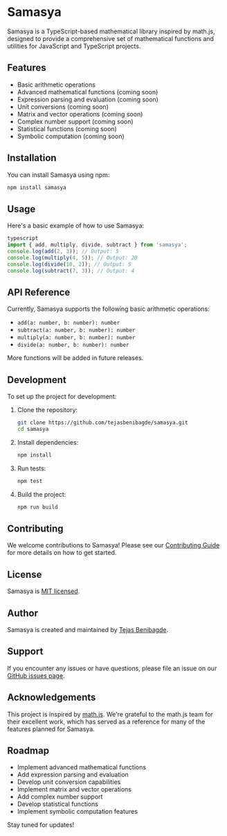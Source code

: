 # Samasya

Samasya is a TypeScript-based mathematical library inspired by math.js, designed to provide a comprehensive set of mathematical functions and utilities for JavaScript and TypeScript projects.

## Features

- Basic arithmetic operations
- Advanced mathematical functions (coming soon)
- Expression parsing and evaluation (coming soon)
- Unit conversions (coming soon)
- Matrix and vector operations (coming soon)
- Complex number support (coming soon)
- Statistical functions (coming soon)
- Symbolic computation (coming soon)



## Installation

You can install Samasya using npm:

```bash
npm install samasya
```

## Usage

Here's a basic example of how to use Samasya:

```typescript
typescript
import { add, multiply, divide, subtract } from 'samasya';
console.log(add(2, 3)); // Output: 5
console.log(multiply(4, 5)); // Output: 20
console.log(divide(10, 2)); // Output: 5
console.log(subtract(7, 3)); // Output: 4
```


## API Reference

Currently, Samasya supports the following basic arithmetic operations:

- `add(a: number, b: number): number`
- `subtract(a: number, b: number): number`
- `multiply(a: number, b: number): number`
- `divide(a: number, b: number): number`

More functions will be added in future releases.

## Development

To set up the project for development:

1. Clone the repository:
   ```bash
   git clone https://github.com/tejasbenibagde/samasya.git
   cd samasya
   ```

2. Install dependencies:
   ```bash
   npm install
   ```

3. Run tests:
   ```bash
   npm test
   ```

4. Build the project:
   ```bash
   npm run build
   ```

## Contributing

We welcome contributions to Samasya! Please see our [Contributing Guide](CONTRIBUTING.md) for more details on how to get started.

## License

Samasya is [MIT licensed](LICENSE).

## Author

Samasya is created and maintained by [Tejas Benibagde](https://github.com/tejasbenibagde).

## Support

If you encounter any issues or have questions, please file an issue on our [GitHub issues page](https://github.com/tejasbenibagde/samasya/issues).

## Acknowledgements

This project is inspired by [math.js](https://mathjs.org/). We're grateful to the math.js team for their excellent work, which has served as a reference for many of the features planned for Samasya.

## Roadmap

- Implement advanced mathematical functions
- Add expression parsing and evaluation
- Develop unit conversion capabilities
- Implement matrix and vector operations
- Add complex number support
- Develop statistical functions
- Implement symbolic computation features

Stay tuned for updates!
